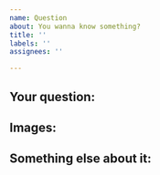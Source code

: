 ```yaml
---
name: Question
about: You wanna know something?
title: ''
labels: ''
assignees: ''

---
```


**Your question:**
---


**Images:**
---


**Something else about it:**
---
